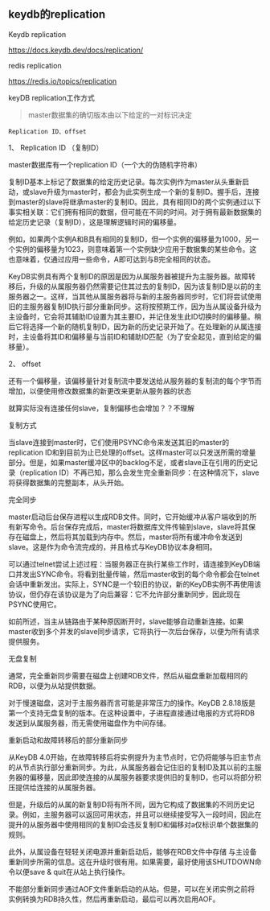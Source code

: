 ## keydb的replication

Keydb replication

https://docs.keydb.dev/docs/replication/

redis replication

https://redis.io/topics/replication

 

keyDB replication工作方式

> master数据集的确切版本由以下给定的一对标识决定

```
Replication ID、offset
```

1、 Replication ID （复制ID）

master数据库有一个replication ID（一个大的伪随机字符串）

复制ID基本上标记了数据集的给定历史记录。每次实例作为master从头重新启动，或slave升级为master时，都会为此实例生成一个新的复制ID。握手后，连接到master的slave将继承master的复制ID。因此，具有相同ID的两个实例通过以下事实相关联：它们拥有相同的数据，但可能在不同的时间。对于拥有最新数据集的给定历史记录（复制ID），这是理解逻辑时间的偏移量。

例如，如果两个实例A和B具有相同的复制ID，但一个实例的偏移量为1000，另一个实例的偏移量为1023，则意味着第一个实例缺少应用于数据集的某些命令。这也意味着，仅通过应用一些命令，A即可达到与B完全相同的状态。

KeyDB实例具有两个复制ID的原因是因为从属服务器被提升为主服务器。故障转移后，升级的从属服务器仍然需要记住其过去的复制ID，因为该复制ID是以前的主服务器之一。这样，当其他从属服务器将与新的主服务器同步时，它们将尝试使用旧的主服务器复制ID执行部分重新同步。这将按预期工作，因为当从属设备升级为主设备时，它会将其辅助ID设置为其主要ID，并记住发生此ID切换时的偏移量。稍后它将选择一个新的随机复制ID，因为新的历史记录开始了。在处理新的从属连接时，主设备将其ID和偏移量与当前ID和辅助ID匹配（为了安全起见，直到给定的偏移量）。

2、 offset

还有一个偏移量，该偏移量针对复制流中要发送给从服务器的复制流的每个字节而增加，以便使用修改数据集的新更改来更新从服务器的状态

就算实际没有连接任何slave，复制偏移也会增加？？不理解

复制方式

当slave连接到master时，它们使用PSYNC命令来发送其旧的master的replication ID和到目前为止已处理的offset。这样master可以只发送所需的增量部分。但是，如果master缓冲区中的backlog不足，或者slave正在引用的历史记录（replication ID）不再已知，那么会发生完全重新同步：在这种情况下，slave将获得数据集的完整副本，从头开始。

完全同步

master启动后台保存进程以生成RDB文件。同时，它开始缓冲从客户端收到的所有新写命令。后台保存完成后，master将数据库文件传输到slave，slave将其保存在磁盘上，然后将其加载到内存中。然后，master将所有缓冲命令发送到slave。这是作为命令流完成的，并且格式与KeyDB协议本身相同。

可以通过telnet尝试上述过程：当服务器正在执行某些工作时，请连接到KeyDB端口并发出SYNC命令。将看到批量传输，然后master收到的每个命令都会在telnet会话中重新发出。实际上，SYNC是一个较旧的协议，新的KeyDB实例不再使用该协议，但仍存在该协议是为了向后兼容：它不允许部分重新同步，因此现在PSYNC使用它。

如前所述，当主从链路由于某种原因断开时，slave能够自动重新连接。如果master收到多个并发的slave同步请求，它将执行一次后台保存，以便为所有请求提供服务。

无盘复制

通常，完全重新同步需要在磁盘上创建RDB文件，然后从磁盘重新加载相同的RDB，以便为从站提供数据。

对于慢速磁盘，这对于主服务器而言可能是非常压力的操作。KeyDB 2.8.18版是第一个支持无盘复制的版本。在这种设置中，子进程直接通过电报的方式将RDB发送到从属服务器，而无需使用磁盘作为中间存储。

重新启动和故障转移后的部分重新同步

从KeyDB 4.0开始，在故障转移后将实例提升为主节点时，它仍将能够与旧主节点的从节点执行部分重新同步。为此，从属服务器会记住旧的复制ID及其以前的主服务器的偏移量，因此即使连接的从属服务器要求提供旧的复制ID，也可以将部分积压提供给连接的从属服务器。

但是，升级后的从属的新复制ID将有所不同，因为它构成了数据集的不同历史记录。例如，主服务器可以返回可用状态，并且可以继续接受写入一段时间，因此在提升的从服务器中使用相同的复制ID会违反复制ID和偏移对a仅标识单个数据集的规则。

此外，从属设备在轻轻关闭电源并重新启动后，能够在RDB文件中存储 与主设备重新同步所需的信息。这在升级时很有用。如果需要，最好使用该SHUTDOWN命令以便save & quit在从站上执行操作。

 

不能部分重新同步通过AOF文件重新启动的从站。但是，可以在关闭实例之前将实例转换为RDB持久性，然后再重新启动，最后可以再次启用AOF。
